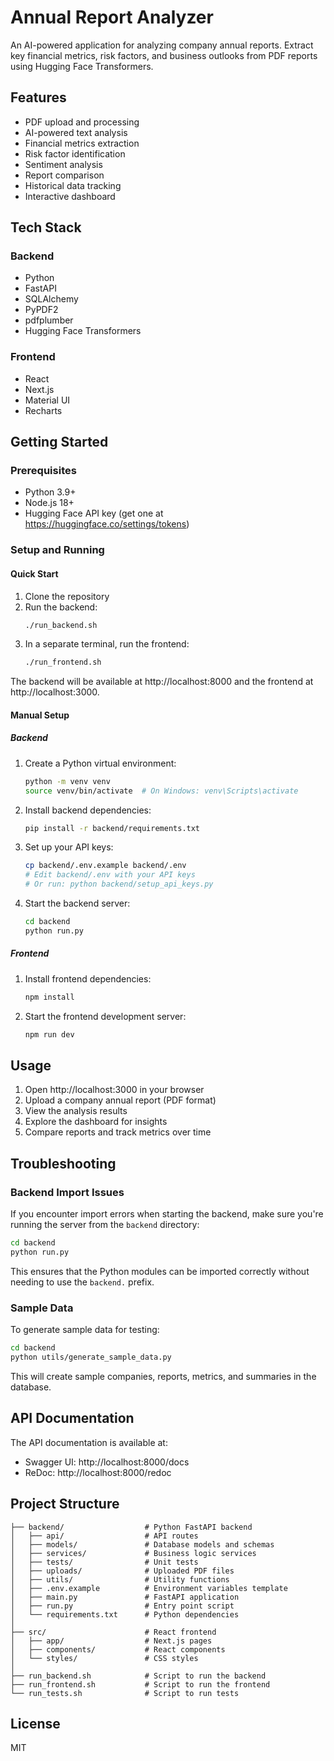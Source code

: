 # Annual Report Analyzer

An AI-powered application for analyzing company annual reports. Extract key financial metrics, risk factors, and business outlooks from PDF reports using Hugging Face Transformers.

## Features

- PDF upload and processing
- AI-powered text analysis
- Financial metrics extraction
- Risk factor identification
- Sentiment analysis
- Report comparison
- Historical data tracking
- Interactive dashboard

## Tech Stack

### Backend
- Python
- FastAPI
- SQLAlchemy
- PyPDF2
- pdfplumber
- Hugging Face Transformers

### Frontend
- React
- Next.js
- Material UI
- Recharts

## Getting Started

### Prerequisites

- Python 3.9+
- Node.js 18+
- Hugging Face API key (get one at https://huggingface.co/settings/tokens)

### Setup and Running

#### Quick Start

1. Clone the repository
2. Run the backend:
   ```bash
   ./run_backend.sh
   ```
3. In a separate terminal, run the frontend:
   ```bash
   ./run_frontend.sh
   ```

The backend will be available at http://localhost:8000 and the frontend at http://localhost:3000.

#### Manual Setup

##### Backend

1. Create a Python virtual environment:
   ```bash
   python -m venv venv
   source venv/bin/activate  # On Windows: venv\Scripts\activate
   ```

2. Install backend dependencies:
   ```bash
   pip install -r backend/requirements.txt
   ```

3. Set up your API keys:
   ```bash
   cp backend/.env.example backend/.env
   # Edit backend/.env with your API keys
   # Or run: python backend/setup_api_keys.py
   ```

4. Start the backend server:
   ```bash
   cd backend
   python run.py
   ```

##### Frontend

1. Install frontend dependencies:
   ```bash
   npm install
   ```

2. Start the frontend development server:
   ```bash
   npm run dev
   ```

## Usage

1. Open http://localhost:3000 in your browser
2. Upload a company annual report (PDF format)
3. View the analysis results
4. Explore the dashboard for insights
5. Compare reports and track metrics over time

## Troubleshooting

### Backend Import Issues

If you encounter import errors when starting the backend, make sure you're running the server from the `backend` directory:

```bash
cd backend
python run.py
```

This ensures that the Python modules can be imported correctly without needing to use the `backend.` prefix.

### Sample Data

To generate sample data for testing:

```bash
cd backend
python utils/generate_sample_data.py
```

This will create sample companies, reports, metrics, and summaries in the database.

## API Documentation

The API documentation is available at:
- Swagger UI: http://localhost:8000/docs
- ReDoc: http://localhost:8000/redoc

## Project Structure

```
├── backend/                  # Python FastAPI backend
│   ├── api/                  # API routes
│   ├── models/               # Database models and schemas
│   ├── services/             # Business logic services
│   ├── tests/                # Unit tests
│   ├── uploads/              # Uploaded PDF files
│   ├── utils/                # Utility functions
│   ├── .env.example          # Environment variables template
│   ├── main.py               # FastAPI application
│   ├── run.py                # Entry point script
│   └── requirements.txt      # Python dependencies
│
├── src/                      # React frontend
│   ├── app/                  # Next.js pages
│   ├── components/           # React components
│   └── styles/               # CSS styles
│
├── run_backend.sh            # Script to run the backend
├── run_frontend.sh           # Script to run the frontend
└── run_tests.sh              # Script to run tests
```

## License

MIT
